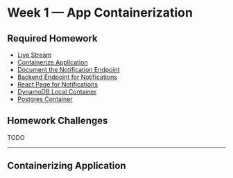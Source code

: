 # Week 1 — App Containerization

## Required Homework

- [Live Stream]()  
- [Containerize Application]()
- [Document the Notification Endpoint]()
- [Backend Endpoint for Notifications]()
- [React Page for Notifications]()
- [DynamoDB Local Container]()
- [Postgres Container]()

## Homework Challenges

TODO

---

## Containerizing Application